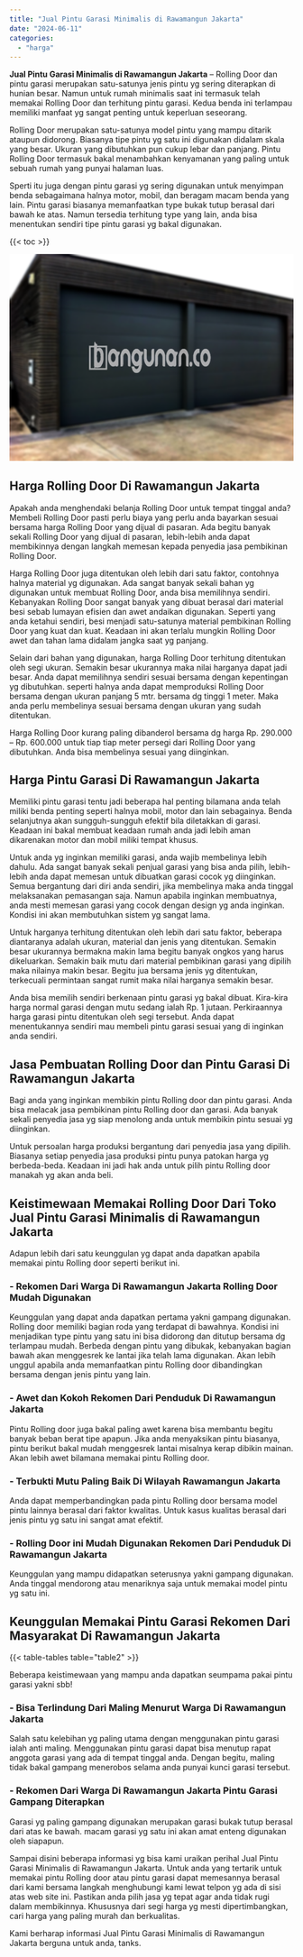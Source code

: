 ```yaml
---
title: "Jual Pintu Garasi Minimalis di Rawamangun Jakarta"
date: "2024-06-11"
categories: 
  - "harga"
---
```


**Jual Pintu Garasi Minimalis di Rawamangun Jakarta** – Rolling Door dan pintu garasi merupakan satu-satunya jenis pintu yg sering diterapkan di hunian besar. Namun untuk rumah minimalis saat ini termasuk telah memakai Rolling Door dan terhitung pintu garasi. Kedua benda ini terlampau memiliki manfaat yg sangat penting untuk keperluan seseorang.

Rolling Door merupakan satu-satunya model pintu yang mampu ditarik ataupun didorong. Biasanya tipe pintu yg satu ini digunakan didalam skala yang besar. Ukuran yang dibutuhkan pun cukup lebar dan panjang. Pintu Rolling Door termasuk bakal menambahkan kenyamanan yang paling untuk sebuah rumah yang punyai halaman luas.

Sperti itu juga dengan pintu garasi yg sering digunakan untuk menyimpan benda sebagaimana halnya motor, mobil, dan beragam macam benda yang lain. Pintu garasi biasanya memanfaatkan type bukak tutup berasal dari bawah ke atas. Namun tersedia terhitung type yang lain, anda bisa menentukan sendiri tipe pintu garasi yg bakal digunakan.

{{< toc >}}

![Jual Pintu Garasi Minimalis di Rawamangun Jakarta](/images/pintu-garasi-23.png)

## Harga Rolling Door Di Rawamangun Jakarta

Apakah anda menghendaki belanja Rolling Door untuk tempat tinggal anda? Membeli Rolling Door pasti perlu biaya yang perlu anda bayarkan sesuai bersama harga Rolling Door yang dijual di pasaran. Ada begitu banyak sekali Rolling Door yang dijual di pasaran, lebih-lebih anda dapat membikinnya dengan langkah memesan kepada penyedia jasa pembikinan Rolling Door.

Harga Rolling Door juga ditentukan oleh lebih dari satu faktor, contohnya halnya material yg digunakan. Ada sangat banyak sekali bahan yg digunakan untuk membuat Rolling Door, anda bisa memilihnya sendiri. Kebanyakan Rolling Door sangat banyak yang dibuat berasal dari material besi sebab lumayan efisien dan awet andaikan digunakan. Seperti yang anda ketahui sendiri, besi menjadi satu-satunya material pembikinan Rolling Door yang kuat dan kuat. Keadaan ini akan terlalu mungkin Rolling Door awet dan tahan lama didalam jangka saat yg panjang.

Selain dari bahan yang digunakan, harga Rolling Door terhitung ditentukan oleh segi ukuran. Semakin besar ukurannya maka nilai harganya dapat jadi besar. Anda dapat memilihnya sendiri sesuai bersama dengan kepentingan yg dibutuhkan. seperti halnya anda dapat memproduksi Rolling Door bersama dengan ukuran panjang 5 mtr. bersama dg tinggi 1 meter. Maka anda perlu membelinya sesuai bersama dengan ukuran yang sudah ditentukan.

Harga Rolling Door kurang paling dibanderol bersama dg harga Rp. 290.000 – Rp. 600.000 untuk tiap tiap meter persegi dari Rolling Door yang dibutuhkan. Anda bisa membelinya sesuai yang diinginkan.

## Harga Pintu Garasi Di Rawamangun Jakarta

Memiliki pintu garasi tentu jadi beberapa hal penting bilamana anda telah miliki benda penting seperti halnya mobil, motor dan lain sebagainya. Benda selanjutnya akan sungguh-sungguh efektif bila diletakkan di garasi. Keadaan ini bakal membuat keadaan rumah anda jadi lebih aman dikarenakan motor dan mobil miliki tempat khusus.

Untuk anda yg inginkan memiliki garasi, anda wajib membelinya lebih dahulu. Ada sangat banyak sekali penjual garasi yang bisa anda pilih, lebih-lebih anda dapat memesan untuk dibuatkan garasi cocok yg diinginkan. Semua bergantung dari diri anda sendiri, jika membelinya maka anda tinggal melaksanakan pemasangan saja. Namun apabila inginkan membuatnya, anda mesti memesan garasi yang cocok dengan design yg anda inginkan. Kondisi ini akan membutuhkan sistem yg sangat lama.

Untuk harganya terhitung ditentukan oleh lebih dari satu faktor, beberapa diantaranya adalah ukuran, material dan jenis yang ditentukan. Semakin besar ukurannya bermakna makin lama begitu banyak ongkos yang harus dikeluarkan. Semakin baik mutu dari material pembikinan garasi yang dipilih maka nilainya makin besar. Begitu jua bersama jenis yg ditentukan, terkecuali permintaan sangat rumit maka nilai harganya semakin besar.

Anda bisa memilih sendiri berkenaan pintu garasi yg bakal dibuat. Kira-kira harga normal garasi dengan mutu sedang ialah Rp. 1 jutaan. Perkiraannya harga garasi pintu ditentukan oleh segi tersebut. Anda dapat menentukannya sendiri mau membeli pintu garasi sesuai yang di inginkan anda sendiri.

## Jasa Pembuatan Rolling Door dan Pintu Garasi Di Rawamangun Jakarta

Bagi anda yang inginkan membikin pintu Rolling door dan pintu garasi. Anda bisa melacak jasa pembikinan pintu Rolling door dan garasi. Ada banyak sekali penyedia jasa yg siap menolong anda untuk membikin pintu sesuai yg diinginkan.

Untuk persoalan harga produksi bergantung dari penyedia jasa yang dipilih. Biasanya setiap penyedia jasa produksi pintu punya patokan harga yg berbeda-beda. Keadaan ini jadi hak anda untuk pilih pintu Rolling door manakah yg akan anda beli.

## Keistimewaan Memakai Rolling Door Dari Toko Jual Pintu Garasi Minimalis di Rawamangun Jakarta

Adapun lebih dari satu keunggulan yg dapat anda dapatkan apabila memakai pintu Rolling door seperti berikut ini.

### \- Rekomen Dari Warga Di Rawamangun Jakarta Rolling Door Mudah Digunakan

Keunggulan yang dapat anda dapatkan pertama yakni gampang digunakan. Rolling door memiliki bagian roda yang terdapat di bawahnya. Kondisi ini menjadikan type pintu yang satu ini bisa didorong dan ditutup bersama dg terlampau mudah. Berbeda dengan pintu yang dibukak, kebanyakan bagian bawah akan menggesrek ke lantai jika telah lama digunakan. Akan lebih unggul apabila anda memanfaatkan pintu Rolling door dibandingkan bersama dengan jenis pintu yang lain.

### \- Awet dan Kokoh Rekomen Dari Penduduk Di Rawamangun Jakarta

Pintu Rolling door juga bakal paling awet karena bisa membantu begitu banyak beban berat tipe apapun. Jika anda menyaksikan pintu biasanya, pintu berikut bakal mudah menggesrek lantai misalnya kerap dibikin mainan. Akan lebih awet bilamana memakai pintu Rolling door.

### \- Terbukti Mutu Paling Baik Di Wilayah Rawamangun Jakarta

Anda dapat memperbandingkan pada pintu Rolling door bersama model pintu lainnya berasal dari faktor kwalitas. Untuk kasus kualitas berasal dari jenis pintu yg satu ini sangat amat efektif.

### \- Rolling Door ini Mudah Digunakan Rekomen Dari Penduduk Di Rawamangun Jakarta

Keunggulan yang mampu didapatkan seterusnya yakni gampang digunakan. Anda tinggal mendorong atau menariknya saja untuk memakai model pintu yg satu ini.

## Keunggulan Memakai Pintu Garasi Rekomen Dari Masyarakat Di Rawamangun Jakarta

{{< table-tables table="table2" >}}

Beberapa keistimewaan yang mampu anda dapatkan seumpama pakai pintu garasi yakni sbb!

### \- Bisa Terlindung Dari Maling Menurut Warga Di Rawamangun Jakarta

Salah satu kelebihan yg paling utama dengan menggunakan pintu garasi ialah anti maling. Menggunakan pintu garasi dapat bisa menutup rapat anggota garasi yang ada di tempat tinggal anda. Dengan begitu, maling tidak bakal gampang menerobos selama anda punyai kunci garasi tersebut.

### \- Rekomen Dari Warga Di Rawamangun Jakarta Pintu Garasi Gampang Diterapkan

Garasi yg paling gampang digunakan merupakan garasi bukak tutup berasal dari atas ke bawah. macam garasi yg satu ini akan amat enteng digunakan oleh siapapun.

Sampai disini beberapa informasi yg bisa kami uraikan perihal Jual Pintu Garasi Minimalis di Rawamangun Jakarta. Untuk anda yang tertarik untuk memakai pintu Rolling door atau pintu garasi dapat memesannya berasal dari kami bersama langkah menghubungi kami lewat telpon yg ada di sisi atas web site ini. Pastikan anda pilih jasa yg tepat agar anda tidak rugi dalam membikinnya. Khususnya dari segi harga yg mesti dipertimbangkan, cari harga yang paling murah dan berkualitas.

Kami berharap informasi Jual Pintu Garasi Minimalis di Rawamangun Jakarta berguna untuk anda, tanks.
